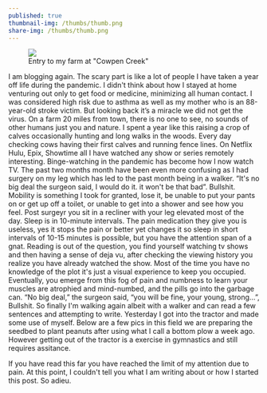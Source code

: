 ```yaml
---
published: true
thumbnail-img: /thumbs/thumb.png
share-img: /thumbs/thumb.png
---
```


<figure>
<img src="https://jonkalev.s3-us-west-2.amazonaws.com/20210501_03.jpg">
<figcaption> Entry to my farm at "Cowpen Creek"</figcaption>
</figure>

I am blogging again. The scary part is like a lot of people I have taken a year off life during the pandemic. I didn't think about how I stayed at home venturing out only to get food or medicine, minimizing all human contact. I was considered high risk due to asthma as well as my mother who is an 88-year-old stroke victim. But looking back it’s a miracle we did not get the virus. 
 On a farm 20 miles from town, there is no one to see, no sounds of other humans just you and nature. I spent a year like this raising a crop of calves occasionally hunting and long walks in the woods. Every day checking cows having their first calves and running fence lines.
On Netflix Hulu, Epix, Showtime all I have watched any show or series remotely interesting. Binge-watching in the pandemic has become how I now watch TV.
The past two months month have been even more confusing as I had surgery on my leg which has led to the past month being in a walker.
“It's no big deal the surgeon said, I would do it. it won't be that bad”.
Bullshit.
Mobility is something I took for granted, lose it, be unable to put your pants on or get up off a toilet, or unable to get into a shower and see how you feel.
Post surgeyr you sit in a recliner with your leg elevated most of the day. Sleep is in 10-minute intervals. The pain medication they give you is useless, yes it stops the pain or better yet changes it so sleep in short intervals of 10-15 minutes is possible, but you have the attention span of a gnat. Reading is out of the question, you find yourself watching tv shows and then having a sense of deja vu, after checking the viewing history you realize you have already watched the show. Most of the time you have no knowledge of the plot it's just a visual experience to keep you occupied.
Eventually, you emerge from this fog of pain and numbness to learn your muscles are atrophied and mind-numbed, and the pills go into the garbage can.
“No big deal,” the surgeon said, “you will be fine, your young, strong…”,
Bullshit.
So finally I'm walking again albeit with a walker and can read a few sentences and attempting to write.
Yesterday I got into the tractor and made some use of myself. Below are a few pics in this field we are preparing the seedbed to plant peanuts after using what I call a bottom plow a week ago. However getting out of the tractor is a exercise in gymnastics and still requires assitance.

If you have read this far you have reached the limit of my attention due to pain.
At this point, I couldn't tell you what I am writing about or how I started this post.
So adieu.

